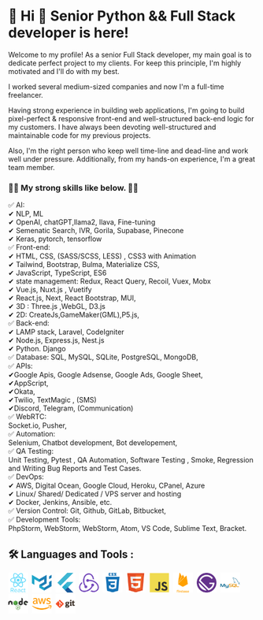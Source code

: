 <h1>👋 Hi 👏 Senior Python && Full Stack developer is here!</h1>
Welcome to my profile!
As a senior Full Stack developer, my main goal is to dedicate perfect project to my clients. For keep this principle, I'm highly motivated and I'll do with my best.

I worked several medium-sized companies and now I'm a full-time freelancer.

Having strong experience in building web applications, I'm going to build pixel-perfect & responsive front-end and well-structured back-end logic for my customers.
I have always been devoting well-structured and maintainable code for my previous projects.

Also, I'm the right person who keep well time-line and dead-line and work well under pressure. Additionally, from my hands-on experience, I'm a great team member.

<h3>👀👀 My strong skills like below. 👀👀</h3>

✅ AI:<br/>
✔ NLP, ML<br/>
✔ OpenAI, chatGPT,llama2, llava, Fine-tuning<br/>
✔ Semenatic Search, IVR, Gorila, Supabase, Pinecone<br/>
✔ Keras, pytorch, tensorflow<br/>
✅ Front-end:<br/>
✔ HTML, CSS, (SASS/SCSS, LESS) , CSS3 with Animation<br/>
✔ Tailwind, Bootstrap, Bulma, Materialize CSS,<br/>
✔ JavaScript, TypeScript, ES6<br/>
✔ state management: Redux, React Query, Recoil, Vuex, Mobx<br/>
✔ Vue.js, Nuxt.js , Vuetify<br/>
✔ React.js, Next, React Bootstrap, MUI,<br/>
✔ 3D : Three.js ,WebGL, D3.js<br/>
✔ 2D: CreateJs,GameMaker(GML),P5.js,<br/>
✅ Back-end:<br/>
✔ LAMP stack, Laravel, CodeIgniter<br/>
✔ Node.js, Express.js, Nest.js<br/>
✔ Python. Django<br/>
✅ Database: SQL, MySQL, SQLite, PostgreSQL, MongoDB,<br/>
✅ APIs:<br/>
✔Google Apis, Google Adsense, Google Ads, Google Sheet,<br/>
✔AppScript,<br/>
✔Okata,<br/>
✔Twilio, TextMagic , (SMS)<br/>
✔Discord, Telegram, (Communication)<br/>
✅ WebRTC:<br/>
Socket.io, Pusher,<br/>
✅ Automation:<br/>
Selenium, Chatbot development, Bot developement,<br/>
✅ QA Testing:<br/>
Unit Testing, Pytest , QA Automation, Software Testing , Smoke, Regression and Writing Bug Reports and Test Cases.<br/>
✅ DevOps:<br/>
✔ AWS, Digital Ocean, Google Cloud, Heroku, CPanel, Azure<br/>
✔ Linux/ Shared/ Dedicated / VPS server and hosting<br/>
✔ Docker, Jenkins, Ansible, etc.<br/>
✅ Version Control: Git, Github, GitLab, Bitbucket,<br/>
✅ Development Tools:<br/>
PhpStorm, WebStorm, WebStorm, Atom, VS Code, Sublime Text, Bracket.<br/>


## 🛠️ Languages and Tools : 
<div>
  <img src="https://github.com/devicons/devicon/blob/master/icons/react/react-original-wordmark.svg" title="React" alt="React" width="40" height="40"/>&nbsp;
  <img src="https://github.com/devicons/devicon/blob/master/icons/materialui/materialui-original.svg" title="Material UI" alt="Material UI" width="40" height="40"/>&nbsp;
  <img src="https://github.com/devicons/devicon/blob/master/icons/flutter/flutter-original.svg" title="Flutter" alt="Flutter" width="40" height="40"/>&nbsp;
  <img src="https://github.com/devicons/devicon/blob/master/icons/redux/redux-original.svg" title="Redux" alt="Redux " width="40" height="40"/>&nbsp;
  <img src="https://github.com/devicons/devicon/blob/master/icons/css3/css3-plain-wordmark.svg"  title="CSS3" alt="CSS" width="40" height="40"/>&nbsp;
  <img src="https://github.com/devicons/devicon/blob/master/icons/html5/html5-original.svg" title="HTML5" alt="HTML" width="40" height="40"/>&nbsp;
  <img src="https://github.com/devicons/devicon/blob/master/icons/javascript/javascript-original.svg" title="JavaScript" alt="JavaScript" width="40" height="40"/>&nbsp;
  <img src="https://github.com/devicons/devicon/blob/master/icons/firebase/firebase-plain-wordmark.svg" title="Firebase" alt="Firebase" width="40" height="40"/>&nbsp;
  <img src="https://github.com/devicons/devicon/blob/master/icons/gatsby/gatsby-original.svg" title="Gatsby"  alt="Gatsby" width="40" height="40"/>&nbsp;
  <img src="https://github.com/devicons/devicon/blob/master/icons/mysql/mysql-original-wordmark.svg" title="MySQL"  alt="MySQL" width="40" height="40"/>&nbsp;
  <img src="https://github.com/devicons/devicon/blob/master/icons/nodejs/nodejs-original-wordmark.svg" title="NodeJS" alt="NodeJS" width="40" height="40"/>&nbsp;
  <img src="https://github.com/devicons/devicon/blob/master/icons/amazonwebservices/amazonwebservices-plain-wordmark.svg" title="AWS" alt="AWS" width="40" height="40"/>&nbsp;
  <img src="https://github.com/devicons/devicon/blob/master/icons/git/git-original-wordmark.svg" title="Git" **alt="Git" width="40" height="40"/>
</div>
<!--
---

<div>
  <video control>
    <source src="https://drive.google.com/file/d/1I1Dz-qO83TQeOodirnS3V6kAiazOcXT2/view?usp=drive_link" type="video/mp4"></source>
    <source src="https://drive.google.com/file/d/1I1Dz-qO83TQeOodirnS3V6kAiazOcXT2/view?usp=drive_link" type="video/mp4"></source>
  </video>
</div>

---
-->
<!--
## 📊 My Stats :
<!--[![GitHub Streak](http://github-readme-streak-stats.herokuapp.com?user=bricedev330&theme=dark&background=000000)](https://git.io/streak-stats)

[![Top Langs](https://github-readme-stats.vercel.app/api/top-langs/?username=bricedev330&layout=compact&theme=vision-friendly-dark)](https://github.com/anuraghazra/github-readme-stats)
-->
<!--
<img width=400 src='https://github-readme-stats.vercel.app/api?username=superdev219&theme=vue-dark&show_icons=true&hide_border=true&count_private=true' />
<img width=400 src='https://github-readme-streak-stats.herokuapp.com/?user=superdev219&theme=vue-dark&hide_border=true' />
<img width=400 src='https://github-readme-stats.vercel.app/api/top-langs/?username=superdev219&theme=vue-dark&show_icons=true&hide_border=true&layout=compact' />

---

